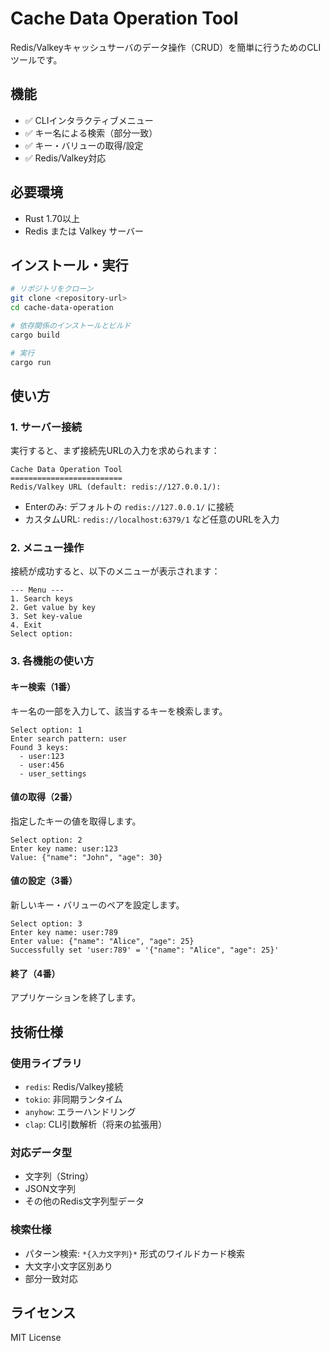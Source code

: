 # Cache Data Operation Tool

Redis/Valkeyキャッシュサーバのデータ操作（CRUD）を簡単に行うためのCLIツールです。

## 機能

- ✅ CLIインタラクティブメニュー
- ✅ キー名による検索（部分一致）
- ✅ キー・バリューの取得/設定
- ✅ Redis/Valkey対応

## 必要環境

- Rust 1.70以上
- Redis または Valkey サーバー

## インストール・実行

```bash
# リポジトリをクローン
git clone <repository-url>
cd cache-data-operation

# 依存関係のインストールとビルド
cargo build

# 実行
cargo run
```

## 使い方

### 1. サーバー接続

実行すると、まず接続先URLの入力を求められます：

```
Cache Data Operation Tool
=========================
Redis/Valkey URL (default: redis://127.0.0.1/): 
```

- Enterのみ: デフォルトの `redis://127.0.0.1/` に接続
- カスタムURL: `redis://localhost:6379/1` など任意のURLを入力

### 2. メニュー操作

接続が成功すると、以下のメニューが表示されます：

```
--- Menu ---
1. Search keys
2. Get value by key
3. Set key-value
4. Exit
Select option: 
```

### 3. 各機能の使い方

#### キー検索（1番）
キー名の一部を入力して、該当するキーを検索します。

```
Select option: 1
Enter search pattern: user
Found 3 keys:
  - user:123
  - user:456  
  - user_settings
```

#### 値の取得（2番）
指定したキーの値を取得します。

```
Select option: 2
Enter key name: user:123
Value: {"name": "John", "age": 30}
```

#### 値の設定（3番）
新しいキー・バリューのペアを設定します。

```
Select option: 3
Enter key name: user:789
Enter value: {"name": "Alice", "age": 25}
Successfully set 'user:789' = '{"name": "Alice", "age": 25}'
```

#### 終了（4番）
アプリケーションを終了します。

## 技術仕様

### 使用ライブラリ

- `redis`: Redis/Valkey接続
- `tokio`: 非同期ランタイム
- `anyhow`: エラーハンドリング
- `clap`: CLI引数解析（将来の拡張用）

### 対応データ型

- 文字列（String）
- JSON文字列
- その他のRedis文字列型データ

### 検索仕様

- パターン検索: `*{入力文字列}*` 形式のワイルドカード検索
- 大文字小文字区別あり
- 部分一致対応

## ライセンス

MIT License
